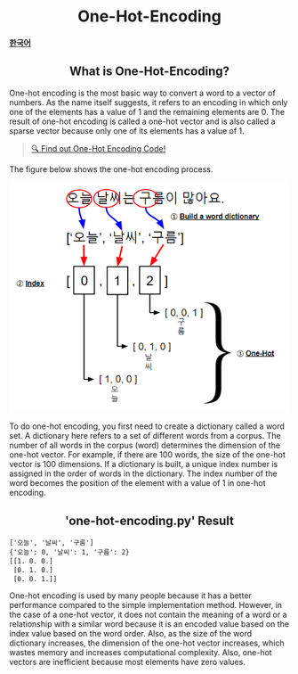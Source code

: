 <h1 align="center">One-Hot-Encoding</h1>

#### [한국어](./One-Hot-Encoding(kor).md)

<h2 align="center">What is One-Hot-Encoding?</h2>

One-hot encoding is the most basic way to convert a word to a vector of numbers. As the name itself suggests, it refers to an encoding in which only one of the elements has a value of 1 and the remaining elements are 0. The result of one-hot encoding is called a one-hot vector and is also called a sparse vector because only one of its elements has a value of 1.

 > [🔍 Find out One-Hot Encoding Code!](./codes/one-hot-encoding.py)

The figure below shows the one-hot encoding process.

<a align="center">
    <img src="../../../Images/one-hot-encoding-concept(eng).png" title="one-hot-encoding-concept-img" alt="one-hot-encoding-concept">
</a>
<br>

To do one-hot encoding, you first need to create a dictionary called a word set. A dictionary here refers to a set of different words from a corpus. The number of all words in the corpus (word) determines the dimension of the one-hot vector. For example, if there are 100 words, the size of the one-hot vector is 100 dimensions. If a dictionary is built, a unique index number is assigned in the order of words in the dictionary. The index number of the word becomes the position of the element with a value of 1 in one-hot encoding.


<h2 align="center">'one-hot-encoding.py' Result</h2>

```
['오늘', '날씨', '구름']
{'오늘': 0, '날씨': 1, '구름': 2}
[[1. 0. 0.]
 [0. 1. 0.]
 [0. 0. 1.]]
```

One-hot encoding is used by many people because it has a better performance compared to the simple implementation method. However, in the case of a one-hot vector, it does not contain the meaning of a word or a relationship with a similar word because it is an encoded value based on the index value based on the word order. Also, as the size of the word dictionary increases, the dimension of the one-hot vector increases, which wastes memory and increases computational complexity. Also, one-hot vectors are inefficient because most elements have zero values.

